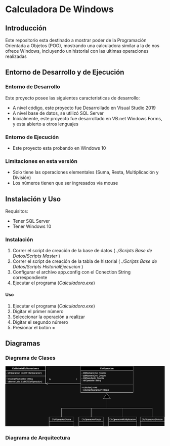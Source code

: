 # Calculadora De Windows
## Introducción
Este repositorio esta destinado a mostrar poder de la Programación Orientada a Objetos (POO), mostrando una calculadora similar a la de nos ofrece Windows, incluyendo un historial con las ultimas operaciones realizadas
## Entorno de Desarrollo y de Ejecución
### Entorno de Desarrollo
Este proyecto posee las siguientes caracteristicas de desarrollo:
* A nivel código, este proyecto fue Desarrollado en Visual Studio 2019
* A nivel base de datos, se utilizó SQL Server
* Inicialmente, este proyecto fue desarrollado en VB.net Windows Forms, y esta abierto a otros lenguajes
### Entorno de Ejecución
* Este proyecto esta probando en Windows 10

### Limitaciones en esta versión
* Solo tiene las operaciones elementales (Suma, Resta, Multiplicación y División)
* Los números tienen que ser ingresados vía mouse

## Instalación y Uso
Requisitos:
* Tener SQL Server
* Tener Windows 10
### Instalación
1. Correr el script de creación de la base de datos ( *./Scripts Base de Datos/Scripts Master* )
2. Correr el script de creación de la tabla de historial ( *./Scripts Base de Datos/Scripts HistorialEjecucion* )
3. Configurar el archivo app.config con el Conection String correspondiente
4. Ejecutar el programa (*Calculadora.exe*)

#### Uso
1. Ejecutar el programa (*Calculadora.exe*)
2. Digitar el primer número
3. Seleccionar la operación a realizar
4. Digitar el segundo número
5. Presionar el botón =
## Diagramas
### Diagrama de Clases
![alt text](https://github.com/webber0/CalculadoraDeWindows/blob/main/Diagramas/Diagrama%20de%20Clases.png?raw=true)
### Diagrama de Arquitectura